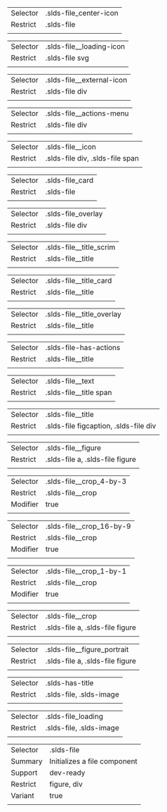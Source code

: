 
|  |  |
|-------|-------|
| Selector | .slds-file_center-icon |
| Restrict | .slds-file |
|  |  |


|  |  |
|-------|-------|
| Selector | .slds-file__loading-icon |
| Restrict | .slds-file svg |
|  |  |


|  |  |
|-------|-------|
| Selector | .slds-file__external-icon |
| Restrict | .slds-file div |
|  |  |


|  |  |
|-------|-------|
| Selector | .slds-file__actions-menu |
| Restrict | .slds-file div |
|  |  |


|  |  |
|-------|-------|
| Selector | .slds-file__icon |
| Restrict | .slds-file div, .slds-file span |
|  |  |


|  |  |
|-------|-------|
| Selector | .slds-file_card |
| Restrict | .slds-file |
|  |  |


|  |  |
|-------|-------|
| Selector | .slds-file_overlay |
| Restrict | .slds-file div |
|  |  |


|  |  |
|-------|-------|
| Selector | .slds-file__title_scrim |
| Restrict | .slds-file__title |
|  |  |


|  |  |
|-------|-------|
| Selector | .slds-file__title_card |
| Restrict | .slds-file__title |
|  |  |


|  |  |
|-------|-------|
| Selector | .slds-file__title_overlay |
| Restrict | .slds-file__title |
|  |  |


|  |  |
|-------|-------|
| Selector | .slds-file-has-actions |
| Restrict | .slds-file__title |
|  |  |


|  |  |
|-------|-------|
| Selector | .slds-file__text |
| Restrict | .slds-file__title span |
|  |  |


|  |  |
|-------|-------|
| Selector | .slds-file__title |
| Restrict | .slds-file figcaption, .slds-file div |
|  |  |


|  |  |
|-------|-------|
| Selector | .slds-file__figure |
| Restrict | .slds-file a, .slds-file figure |
|  |  |


|  |  |
|-------|-------|
| Selector | .slds-file__crop_4-by-3 |
| Restrict | .slds-file__crop |
| Modifier | true |
|  |  |


|  |  |
|-------|-------|
| Selector | .slds-file__crop_16-by-9 |
| Restrict | .slds-file__crop |
| Modifier | true |
|  |  |


|  |  |
|-------|-------|
| Selector | .slds-file__crop_1-by-1 |
| Restrict | .slds-file__crop |
| Modifier | true |
|  |  |


|  |  |
|-------|-------|
| Selector | .slds-file__crop |
| Restrict | .slds-file a, .slds-file figure |
|  |  |


|  |  |
|-------|-------|
| Selector | .slds-file__figure_portrait |
| Restrict | .slds-file a, .slds-file figure |
|  |  |


|  |  |
|-------|-------|
| Selector | .slds-has-title |
| Restrict | .slds-file, .slds-image |
|  |  |


|  |  |
|-------|-------|
| Selector | .slds-file_loading |
| Restrict | .slds-file, .slds-image |
|  |  |


|  |  |
|-------|-------|
| Selector | .slds-file |
| Summary | Initializes a file component |
| Support | dev-ready |
| Restrict | figure, div |
| Variant | true |
|  |  |

